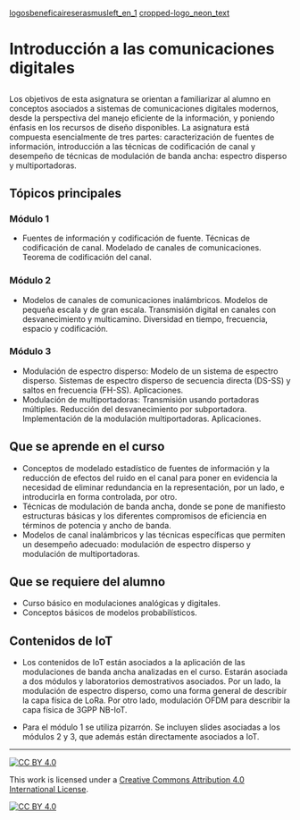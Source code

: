 
[logosbeneficaireserasmusleft_en_1](https://github.com/neon-iot/introdigitalcom/assets/94380520/06cd4161-c72b-4db0-aecb-e900094000c5) [cropped-logo_neon_text](https://github.com/neon-iot/introdigitalcom/assets/94380520/11a2e54f-9bf5-4d16-bb73-6925e0441d69)

# Introducción a las comunicaciones digitales
## 
Los objetivos de esta asignatura se orientan a familiarizar al alumno en conceptos asociados a sistemas de comunicaciones digitales modernos, desde la perspectiva del manejo eficiente de la información, y poniendo énfasis en los recursos de diseño disponibles. La asignatura está compuesta esencialmente de tres partes: caracterización de fuentes de información, introducción a las técnicas de codificación de canal y desempeño de técnicas de modulación de banda ancha: espectro disperso y multiportadoras. 

## Tópicos principales
### Módulo 1
*	Fuentes de información y codificación de fuente. Técnicas de codificación de canal. Modelado de canales de comunicaciones. Teorema de codificación del canal.
### Módulo 2
*	Modelos de canales de comunicaciones inalámbricos. Modelos de pequeña escala y de gran escala. Transmisión digital en canales con desvanecimiento y multicamino. Diversidad en tiempo, frecuencia, espacio y codificación.
### Módulo 3
*	Modulación de espectro disperso: Modelo de un sistema de espectro disperso. Sistemas de espectro disperso de secuencia directa (DS-SS) y saltos en frecuencia (FH-SS). Aplicaciones.
*	Modulación de multiportadoras: Transmisión usando portadoras múltiples. Reducción del desvanecimiento por subportadora. Implementación de la modulación multiportadoras. Aplicaciones. 

## Que se aprende en el curso
*	Conceptos de modelado estadístico de fuentes de información y la reducción de efectos del ruido en el canal para poner en evidencia la necesidad de eliminar redundancia en la representación, por un lado, e introducirla en forma controlada, por otro. 
*	Técnicas de modulación de banda ancha, donde se pone de manifiesto estructuras básicas y los diferentes compromisos de eficiencia en términos de potencia y ancho de banda. 
*	Modelos de canal inalámbricos y las técnicas específicas que permiten un desempeño adecuado: modulación de espectro disperso y modulación de multiportadoras.

## Que se requiere del alumno
*	Curso básico en modulaciones analógicas y digitales.
*	Conceptos básicos de modelos probabilísticos.

## Contenidos de IoT
* Los contenidos de IoT están asociados a la aplicación de las modulaciones de banda ancha analizadas en el curso. Estarán asociada a dos módulos y laboratorios demostrativos asociados. Por un lado, la modulación de espectro disperso, como una forma general de describir la capa física de LoRa. Por otro lado, modulación OFDM para describir la capa física de 3GPP NB-IoT.

* Para el módulo 1 se utiliza pizarrón. Se incluyen slides asociadas a los módulos 2 y 3, que además están directamente asociados a IoT.



***
[![CC BY 4.0][cc-by-shield]][cc-by]

This work is licensed under a
[Creative Commons Attribution 4.0 International License][cc-by].

[![CC BY 4.0][cc-by-image]][cc-by]

[cc-by]: http://creativecommons.org/licenses/by/4.0/
[cc-by-image]: https://i.creativecommons.org/l/by/4.0/88x31.png
[cc-by-shield]: https://img.shields.io/badge/License-CC%20BY%204.0-lightgrey.svg
